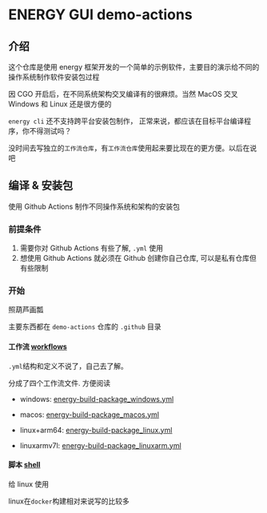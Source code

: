 # ENERGY GUI demo-actions

## 介绍
这个仓库是使用 energy 框架开发的一个简单的示例软件，主要目的演示给不同的操作系统制作软件安装包过程

因 CGO 开启后，在不同系统架构交叉编译有的很麻烦。当然 MacOS 交叉 Windows 和 Linux 还是很方便的

`energy cli` 还不支持跨平台安装包制作， 正常来说，都应该在目标平台编译程序，你不得测试吗？

没时间去写独立的`工作流仓库`，有`工作流仓库`使用起来要比现在的更方便。以后在说吧

## 编译 & 安装包

使用 Github Actions 制作不同操作系统和架构的安装包

### 前提条件
 1. 需要你对 Github Actions 有些了解, `.yml` 使用
 2. 想使用 Github Actions 就必须在 Github 创建你自己仓库, 可以是私有仓库但有些限制

### 开始

照葫芦画瓢

主要东西都在 `demo-actions` 仓库的 `.github` 目录

#### 工作流 [workflows](.github%2Fworkflows)

`.yml`结构和定义不说了，自己去了解。

分成了四个工作流文件. 方便阅读

- windows: [energy-build-package_windows.yml](.github%2Fworkflows%2Fenergy-build-package_windows.yml)

- macos: [energy-build-package_macos.yml](.github%2Fworkflows%2Fenergy-build-package_macos.yml)

- linux+arm64: [energy-build-package_linux.yml](.github%2Fworkflows%2Fenergy-build-package_linux.yml)

- linuxarmv7l: [energy-build-package_linuxarm.yml](.github%2Fworkflows%2Fenergy-build-package_linuxarm.yml)


#### 脚本 [shell](.github%2Fshell) 

给 linux 使用

linux在`docker`构建相对来说写的比较多


